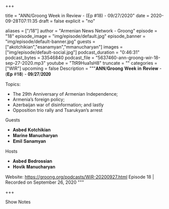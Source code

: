
+++

title = "ANN/Groong Week in Review - (Ep #18) - 09/27/2020"
date = 2020-09-28T07:11:35
draft = false
explicit = "no"

aliases = ["/18"]
author = "Armenian News Network - Groong"
episode = "18"
episode_image = "img/episode/default.jpg"
episode_banner = "img/episode/default-banner.jpg"
guests = ["akotchikian","esanamyan","mmanucharyan"]
images = ["img/episode/default-social.jpg"]
podcast_duration = "0:46:31"
podcast_bytes = 33546840
podcast_file = "5637460-ann-groong-wir-18-sep-27-2020.mp3"
youtube = "TtR9Hua1sH8"
truncate = ""
categories = ["WIR"]
upcoming = false
Description = """𝐀𝐍𝐍/𝐆𝐫𝐨𝐨𝐧𝐠 𝐖𝐞𝐞𝐤 𝐢𝐧 𝐑𝐞𝐯𝐢𝐞𝐰 - (𝐄𝐩 #𝟏𝟖) - 𝟎𝟗/𝟐𝟕/𝟐𝟎𝟐𝟎

Topics:
- The 29th Anniversary of Armenian Independence;
- Armenia’s foreign policy; 
- Azerbaijan war of disinformation; and lastly
- Opposition trio rally and Tsarukyan’s arrest

Guests
- 𝐀𝐬𝐛𝐞𝐝 𝐊𝐨𝐭𝐜𝐡𝐢𝐤𝐢𝐚𝐧
- 𝐌𝐚𝐫𝐢𝐧𝐞 𝐌𝐚𝐧𝐮𝐜𝐡𝐚𝐫𝐲𝐚𝐧
- 𝐄𝐦𝐢𝐥 𝐒𝐚𝐧𝐚𝐦𝐲𝐚𝐧

Hosts
- 𝐀𝐬𝐛𝐞𝐝 𝐁𝐞𝐝𝐫𝐨𝐬𝐬𝐢𝐚𝐧
- 𝐇𝐨𝐯𝐢𝐤 𝐌𝐚𝐧𝐮𝐜𝐡𝐚𝐫𝐲𝐚𝐧

Website: https://groong.org/podcasts/WiR-20200927.html
Episode 18 | Recorded on September 26, 2020
"""

+++

Show Notes


